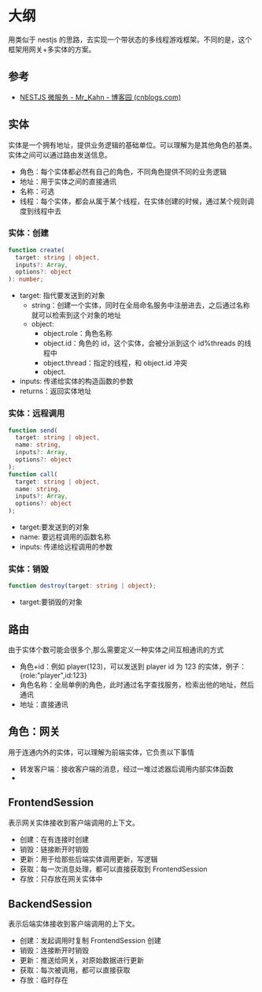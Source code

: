 # 大纲

用类似于 nestjs 的思路，去实现一个带状态的多线程游戏框架。不同的是，这个框架用网关+多实体的方案。

## 参考

- [NESTJS 微服务 - Mr_Kahn - 博客园 (cnblogs.com)](https://www.cnblogs.com/Mr-Kahn/p/15129631.html)

## 实体

实体是一个拥有地址，提供业务逻辑的基础单位。可以理解为是其他角色的基类。实体之间可以通过路由发送信息。

- 角色：每个实体都必然有自己的角色，不同角色提供不同的业务逻辑
- 地址：用于实体之间的直接通讯
- 名称：可选
- 线程：每个实体，都会从属于某个线程，在实体创建的时候，通过某个规则调度到线程中去

### 实体：创建

```typescript
function create(
  target: string | object,
  inputs?: Array,
  options?: object
): number;
```

- target: 指代要发送到的对象
  - string：创建一个实体，同时在全局命名服务中注册进去，之后通过名称就可以检索到这个对象的地址
  - object:
    - object.role：角色名称
    - object.id：角色的 id，这个实体，会被分派到这个 id%threads 的线程中
    - object.thread：指定的线程，和 object.id 冲突
    - object.
- inputs: 传递给实体的构造函数的参数
- returns：返回实体地址

### 实体：远程调用

```typescript
function send(
  target: string | object,
  name: string,
  inputs?: Array,
  options?: object
);
function call(
  target: string | object,
  name: string,
  inputs?: Array,
  options?: object
);
```

- target:要发送到的对象
- name: 要远程调用的函数名称
- inputs: 传递给远程调用的参数

### 实体：销毁

```typescript
function destroy(target: string | object);
```

- target:要销毁的对象

## 路由

由于实体个数可能会很多个,那么需要定义一种实体之间互相通讯的方式

- 角色+id：例如 player(123)，可以发送到 player id 为 123 的实体，例子：{role:"player",id:123}
- 角色名称：全局单例的角色，此时通过名字查找服务，检索出他的地址，然后通讯
- 地址：直接通讯

## 角色：网关

用于连通内外的实体，可以理解为前端实体，它负责以下事情

- 转发客户端：接收客户端的消息，经过一堆过滤器后调用内部实体函数
- 

## FrontendSession

表示网关实体接收到客户端调用的上下文。

- 创建：在有连接时创建
- 销毁：链接断开时销毁
- 更新：用于给那些后端实体调用更新，写逻辑
- 获取：每一次消息处理，都可以直接获取到 FrontendSession
- 存放：只存放在网关实体中

## BackendSession

表示后端实体接收到客户端调用的上下文。

- 创建：发起调用时复制 FrontendSession 创建
- 销毁：连接断开时销毁
- 更新：推送给网关，对原始数据进行更新
- 获取：每次被调用，都可以直接获取
- 存放：临时存在
